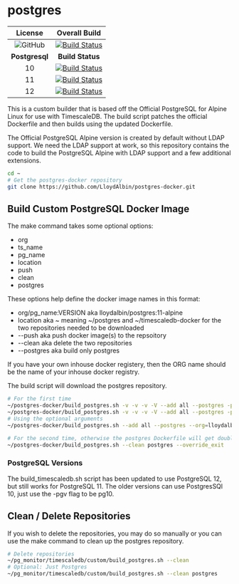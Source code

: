 # postgres

|License|Overall Build|
|:---:|:---:|
|![GitHub](https://img.shields.io/github/license/LloydAlbin/postgres-docker)|[![Build Status](https://www.travis-ci.org/LloydAlbin/postgres-docker.svg?branch=main)](https://www.travis-ci.org/LloydAlbin/postgres-docker/builds)|
|**Postgresql**|**Build Status**|
|10|[![Build Status](https://travis-matrix-badges.herokuapp.com/repos/LloydAlbin/postgres-docker/branches/main/1)](https://www.travis-ci.org/LloydAlbin/postgres-docker/builds)|
|11|[![Build Status](https://travis-matrix-badges.herokuapp.com/repos/LloydAlbin/postgres-docker/branches/main/2)](https://www.travis-ci.org/LloydAlbin/postgres-docker/builds)|
|12|[![Build Status](https://travis-matrix-badges.herokuapp.com/repos/LloydAlbin/postgres-docker/branches/main/3)](https://www.travis-ci.org/LloydAlbin/postgres-docker/builds)|

This is a custom builder that is based off the Official PostgreSQL for Alpine Linux for use with TimescaleDB. The build script patches the official Dockerfile and then builds using the updated Dockerfile.

The Official PostgreSQL Alpine version is created by default without LDAP support. We need the LDAP support at work, so this repository contains the code to build the PostgreSQL Alpine with LDAP support and a few additional extensions.

```bash
cd ~
# Get the postgres-docker repository
git clone https://github.com/LloydAlbin/postgres-docker.git
```

## Build Custom PostgreSQL Docker Image

The make command takes some optional options:

* org
* ts_name
* pg_name
* location
* push
* clean
* postgres

These options help define the docker image names in this format:

* org/pg_name:VERSION aka lloydalbin/postgres:11-alpine
* location aka ~ meaning ~/postgres and ~/timescaledb-docker for the two repositories needed to be downloaded
* --push aka push docker image(s) to the repsoitory
* --clean aka delete the two repositories
* --postgres aka build only postgres

If you have your own inhouse docker registery, then the ORG name should be the name of your inhouse docker registry.

The build script will download the postgres repository.

```bash
# For the first time
~/postgres-docker/build_postgres.sh -v -v -v -V --add all --postgres -pgv pg11
~/postgres-docker/build_postgres.sh -v -v -v -V --add all --postgres -pgv pg12
# Using the optional arguments
~/postgres-docker/build_postgres.sh --add all --postgres --org=lloydalbin ---pg_name=postgres

# For the second time, otherwise the postgres Dockerfile will get double patched.
~/postgres-docker/build_postgres.sh --clean postgres --override_exit
```

### PostgreSQL Versions

The build_timescaledb.sh script has been updated to use PostgreSQL 12, but still works for PostgreSQL 11. The older versions can use PostgresSQl 10, just use the -pgv flag to be pg10.

## Clean / Delete Repositories

If you wish to delete the repositories, you may do so manually or you can use the make command to clean up the postgres repository.

```bash
# Delete repositories
~/pg_monitor/timescaledb/custom/build_postgres.sh --clean
# Optional: Just Postgres
~/pg_monitor/timescaledb/custom/build_postgres.sh --clean postgres
```
